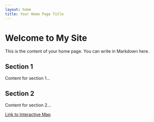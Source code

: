 ```yaml
---
layout: home
title: Your Home Page Title
---
```


# Welcome to My Site

This is the content of your home page. You can write in Markdown here.

## Section 1

Content for section 1...

## Section 2

Content for section 2...

[Link to Interactive Map](assets/map.html)